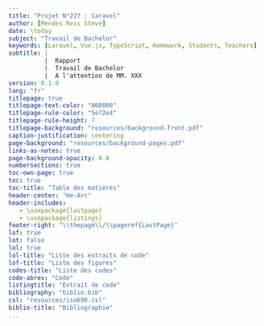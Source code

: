 ```yaml
---
title: "Projet N°227 : Caravel"
author: [Mendes Reis Steve]
date: \today
subject: "Travail de Bachelor"
keywords: [Laravel, Vue.js, TypeScript, Homework, Students, Teachers]
subtitle: | 
          |  Rapport
          |  Travail de Bachelor
          |  A l'attention de MM. XXX
version: 0.1.0
lang: "fr"
titlepage: true
titlepage-text-color: "000000"
titlepage-rule-color: "5e72e4"
titlepage-rule-height: 7
titlepage-background: "resources/background-front.pdf"
caption-justification: centering
page-background: "resources/background-pages.pdf"
links-as-notes: true
page-background-opacity: 0.8
numbersections: true
toc-own-page: true
toc: true
toc-title: "Table des matières"
header-center: "He-Arc"
header-includes:
   - \usepackage{lastpage}
   - \usepackage{listings}
footer-right: "\\thepage\\/\\pageref{LastPage}"
lof: true
lot: false
lol: true
lol-title: "Liste des extraits de code"
lof-title: "Liste des figures"
codes-title: "Liste des codes"
code-abrev: "Code"
listingtitle: "Extrait de code"
bibliography: "biblio.bib"
csl: "resources/iso690.csl"
biblio-title: "Bibliographie"
...
```

